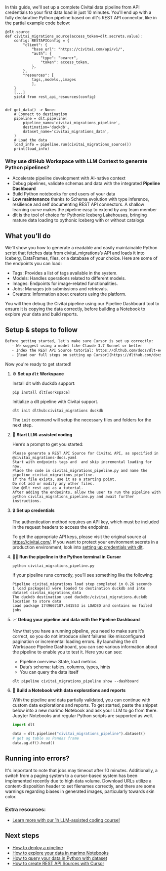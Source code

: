 In this guide, we'll set up a complete Civitai data pipeline from API credentials to your first data load in just 10 minutes. You'll end up with a fully declarative Python pipeline based on dlt's REST API connector, like in the partial example code below:

```python-outcome
@dlt.source
def civitai_migrations_source(access_token=dlt.secrets.value):
    config: RESTAPIConfig = {
        "client": {
            "base_url": "https://civitai.com/api/v1/",
            "auth": {
                "type": "bearer",
                "token": access_token,
            },
        },
        "resources": [
            tags,,models,,images
            ],
    }
    [...]
    yield from rest_api_resources(config)


def get_data() -> None:
    # Connect to destination
    pipeline = dlt.pipeline(
        pipeline_name='civitai_migrations_pipeline',
        destination='duckdb',
        dataset_name='civitai_migrations_data', 
    )
    # Load the data
    load_info = pipeline.run(civitai_migrations_source())
    print(load_info) 
```

### Why use dltHub Workspace with LLM Context to generate Python pipelines?

- Accelerate pipeline development with AI-native context
- Debug pipelines, validate schemas and data with the integrated **Pipeline Dashboard**
- Build Python notebooks for end users of your data
- **Low maintenance** thanks to Schema evolution with type inference, resilience and self documenting REST API connectors. A shallow learning curve makes the pipeline easy to extend by any team member
- dlt is the tool of choice for Pythonic Iceberg Lakehouses, bringing mature data loading to pythonic Iceberg with or without catalogs

## What you’ll do

We’ll show you how to generate a readable and easily maintainable Python script that fetches data from civitai_migrations’s API and loads it into Iceberg, DataFrames, files, or a database of your choice. Here are some of the endpoints you can load:

- Tags: Provides a list of tags available in the system.
- Models: Handles operations related to different models.
- Images: Endpoints for image-related functionalities.
- Jobs: Manages job submissions and retrievals.
- Creators: Information about creators using the platform.

You will then debug the Civitai pipeline using our Pipeline Dashboard tool to ensure it is copying the data correctly, before building a Notebook to explore your data and build reports.

## Setup & steps to follow

```default
Before getting started, let's make sure Cursor is set up correctly:
   - We suggest using a model like Claude 3.7 Sonnet or better
   - Index the REST API Source tutorial: https://dlthub.com/docs/dlt-ecosystem/verified-sources/rest_api/ and add it to context as **@dlt rest api**
   - [Read our full steps on setting up Cursor](https://dlthub.com/docs/dlt-ecosystem/llm-tooling/cursor-restapi#23-configuring-cursor-with-documentation)
```

Now you're ready to get started!

1. ⚙️ **Set up `dlt` Workspace**
    
    Install dlt with duckdb support:
    ```shell
    pip install dlt[workspace]
    ```

    Initialize a dlt pipeline with Civitai support.
    ```shell
    dlt init dlthub:civitai_migrations duckdb
    ```

    The `init` command will setup the necessary files and folders for the next step.
    
2. 🤠 **Start LLM-assisted coding**
    
    Here’s a prompt to get you started:
    
    ```prompt
    Please generate a REST API Source for Civitai API, as specified in @civitai_migrations-docs.yaml 
    Start with endpoints tags and  and skip incremental loading for now. 
    Place the code in civitai_migrations_pipeline.py and name the pipeline civitai_migrations_pipeline. 
    If the file exists, use it as a starting point. 
    Do not add or modify any other files. 
    Use @dlt rest api as a tutorial. 
    After adding the endpoints, allow the user to run the pipeline with python civitai_migrations_pipeline.py and await further instructions.
    ```

    
3. 🔒 **Set up credentials** 
    
    The authentication method requires an API key, which must be included in the request headers to access the endpoints.
    
    To get the appropriate API keys, please visit the original source at https://civitai.com/.
    If you want to protect your environment secrets in a production environment, look into [setting up credentials with dlt](https://dlthub.com/docs/walkthroughs/add_credentials).
    
4. 🏃‍♀️ **Run the pipeline in the Python terminal in Cursor**
    
    ```shell
    python civitai_migrations_pipeline.py
    ```
    
    If your pipeline runs correctly, you’ll see something like the following:
    
    ```shell
    Pipeline civitai_migrations load step completed in 0.26 seconds
    1 load package(s) were loaded to destination duckdb and into dataset civitai_migrations_data
    The duckdb destination used duckdb:/civitai_migrations.duckdb location to store data
    Load package 1749667187.541553 is LOADED and contains no failed jobs
    ```
    
5. 📈 **Debug your pipeline and data with the Pipeline Dashboard**

    Now that you have a running pipeline, you need to make sure it’s correct, so you do not introduce silent failures like misconfigured pagination or incremental loading errors. By launching the dlt Workspace Pipeline Dashboard, you can see various information about the pipeline to enable you to test it. Here you can see:
    - Pipeline overview: State, load metrics
    - Data’s schema: tables, columns, types, hints
    - You can query the data itself
    
    ```shell
    dlt pipeline civitai_migrations_pipeline show --dashboard
    ```
    
6. 🐍 **Build a Notebook with data explorations and reports**

    With the pipeline and data partially validated, you can continue with custom data explorations and reports. To get started, paste the snippet below into a new marimo Notebook and ask your LLM to go from there. Jupyter Notebooks and regular Python scripts are supported as well.

    
    ```python
    import dlt

   data = dlt.pipeline("civitai_migrations_pipeline").dataset()
   # get ag table as Pandas frame
   data.ag.df().head()
    ```

## Running into errors?

It's important to note that jobs may timeout after 10 minutes. Additionally, a switch from a paging system to a cursor-based system has been implemented recently due to high data volume. Download URLs utilize a content-disposition header to set filenames correctly, and there are some warnings regarding biases in generated images, particularly towards skin color.

### Extra resources:

- [Learn more with our 1h LLM-assisted coding course!](https://www.youtube.com/watch?v=GGid70rnJuM)

## Next steps

- [How to deploy a pipeline](https://dlthub.com/docs/walkthroughs/deploy-a-pipeline)
- [How to explore your data in marimo Notebooks](https://dlthub.com/docs/general-usage/dataset-access/marimo)
- [How to query your data in Python with dataset](https://dlthub.com/docs/general-usage/dataset-access/dataset)
- [How to create REST API Sources with Cursor](https://dlthub.com/docs/dlt-ecosystem/llm-tooling/cursor-restapi)